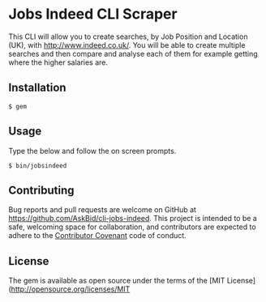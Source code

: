 # Jobs Indeed CLI Scraper
This CLI will allow you to create searches, by Job Position and Location (UK), with http://www.indeed.co.uk/. You will be able to create multiple searches and then compare and analyse each of them for example getting where the higher salaries are.

## Installation

    $ gem 

## Usage

Type the below and follow the on screen prompts.

    $ bin/jobsindeed

## Contributing

Bug reports and pull requests are welcome on GitHub at https://github.com/AskBid/cli-jobs-indeed. This project is intended to be a safe, welcoming space for collaboration, and contributors are expected to adhere to the [Contributor Covenant](contributor-covenant.org) code of conduct.

## License

The gem is available as open source under the terms of the [MIT License](http://opensource.org/licenses/MIT